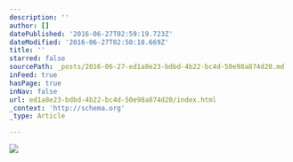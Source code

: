```yaml
---
description: ''
author: []
datePublished: '2016-06-27T02:59:19.723Z'
dateModified: '2016-06-27T02:50:18.669Z'
title: ''
starred: false
sourcePath: _posts/2016-06-27-ed1a8e23-bdbd-4b22-bc4d-50e98a874d20.md
inFeed: true
hasPage: true
inNav: false
url: ed1a8e23-bdbd-4b22-bc4d-50e98a874d20/index.html
_context: 'http://schema.org'
_type: Article

---
```

![](https://the-grid-user-content.s3-us-west-2.amazonaws.com/e1b080ff-b79e-49d9-a0a5-69ee82c046aa.png)